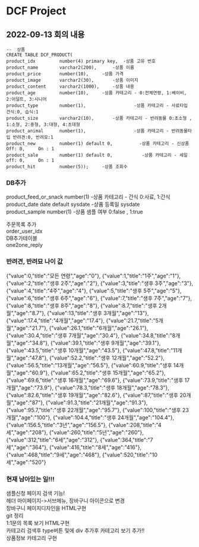 # DCF Project

## 2022-09-13 회의 내용
```
--  상품
CREATE TABLE DCF_PRODUCT(
product_idx         number(4) primary key,	-상품 고유 번호
product_name        varchar2(200),		-상품 이름
product_price       number(10),		-상품 가격
product_image       varchar2(30),		-상품 이미지
product_content     varchar2(1000),		-상품 내용
product_age         number(10),		-상품 카테고리 - 0:전체연령, 1:베이비, 2:어덜트, 3:시니어
product_type        number(1),              	-상품 카테고리 - 사료타입 건식:0, 습식:1
product_size        varchar2(10),		-상품 카테고리 - 반려동물 0:초소형 , 1:소형, 2:중형, 3:대형, 4:초대형
product_animal      number(1),              	-상품 카테고리 - 반려동물타입 반려견:0, 반려묘:1
product_new         number(1) default 0,          -상품 카테고리 - 신상품 Off: 0,     On : 1
product_sale        number(1) default 0,           -상품 카테고리 - 세일 off: 0,     On : 1
product_hit         number(5));		-상품 조회수
```
### DB추가
product_feed_or_snack number(1)		-상품 카테고리 - 간식 0:사료, 1:간식  
product_date	date default sysdate	-상품 등록일 sysdate  
product_sample	number(1)		-상품 샘플 여부 0:false , 1:true  

주문목록 추가  
order_user_idx  
DB추가테이블  
one2one_reply  

### 반려견, 반려묘 나이 값
{"value":0,"title":"모든 연령","age":"0"},
{"value":1,"title":"1주","age":"1"},
{"value":2,"title":"생후 2주","age":"2"},
{"value":3,"title":"생후 3주","age":"3"},
{"value":4,"title":"4주","age":"4"},
{"value":5,"title":"생후 5주","age":"5"},
{"value":6,"title":"생후 6주","age":"6"},
{"value":7,"title":"생후 7주","age":"7"},
{"value":8,"title":"생후 8주","age":"8"},
{"value":8.7,"title":"생후 2개월","age":"8.7"},
{"value":13,"title":"생후 3개월","age":"13"},
{"value":17.4,"title":"4개월","age":"17.4"},
{"value":21.7,"title":"5개월","age":"21.7"},
{"value":26.1,"title":"6개월","age":"26.1"},
{"value":30.4,"title":"생후 7개월","age":"30.4"},
{"value":34.8,"title":"8개월","age":"34.8"},
{"value":39.1,"title":"생후 9개월","age":"39.1"},
{"value":43.5,"title":"생후 10개월","age":"43.5"},
{"value":47.8,"title":"11개월","age":"47.8"},
{"value":52.2,"title":"생후 12개월","age":"52.2"},
{"value":56.5,"title":"13개월","age":"56.5"},
{"value":60.9,"title":"생후 14개월","age":"60.9"},
{"value":65.2,"title":"생후 15개월","age":"65.2"},
{"value":69.6,"title":"생후 16개월","age":"69.6"},
{"value":73.9,"title":"생후 17개월","age":"73.9"},
{"value":78.3,"title":"생후 18개월","age":"78.3"},
{"value":82.6,"title":"생후 19개월","age":"82.6"},
{"value":87,"title":"생후 20개월","age":"87"},
{"value":91.3,"title":"21개월","age":"91.3"},
{"value":95.7,"title":"생후 22개월","age":"95.7"},
{"value":100,"title":"생후 23개월","age":"100"},
{"value":104.4,"title":"생후 24개월","age":"104.4"},
{"value":156.5,"title":"3년","age":"156.5"},
{"value":208,"title":"4세","age":"208"},
{"value":260,"title":"5년","age":"260"},
{"value":312,"title":"6세","age":"312"},
{"value":364,"title":"7세","age":"364"},
{"value":416,"title":"8세","age":"416"},
{"value":468,"title":"9세","age":"468"},
{"value":520,"title":"10세","age":"520"}
                                    
### 현재 남아있는 일!!!
샘플신청 페이지 검색 기능!  
헤더 마이페이지->서브메뉴, 장바구니 아이콘으로 변경  
장바구니 페이지디자인을 HTML구현  
git 정리  
1:1문의 목록 보기 HTML구현  
카테고리 검색후 type버튼 및에 div 추가후 카테고리 보기 추가!!  
상품정보 카테고리 구현  
 
